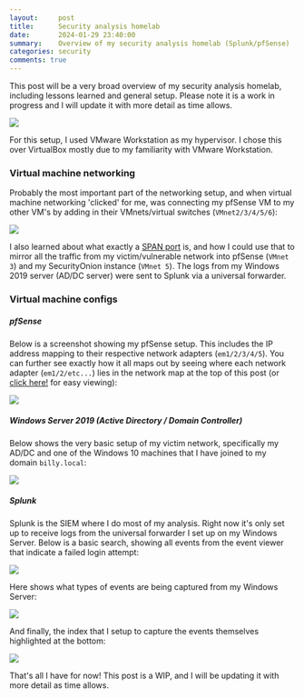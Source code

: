 ```yaml
---
layout:     post
title:      Security analysis homelab
date:       2024-01-29 23:40:00
summary:    Overview of my security analysis homelab (Splunk/pfSense)
categories: security
comments: true
---
```

This post will be a very broad overview of my security analysis homelab, including lessons learned and general setup. Please note it is a work in progress and I will update it with more detail as time allows.

![](https://www.bgigurtsis.com/pictures/posts/homelab/NetworkMap.png)

For this setup, I used VMware Workstation as my hypervisor. I chose this over VirtualBox mostly due to my familiarity with VMware Workstation.

### Virtual machine networking

Probably the most important part of the networking setup, and when virtual machine networking 'clicked' for me, was connecting my pfSense VM to my other VM's by adding in their VMnets/virtual switches (`VMnet2/3/4/5/6`):

![](https://www.bgigurtsis.com/pictures/posts/homelab/PfAdapters.jpg)

I also learned about what exactly a [SPAN port](https://www.garlandtechnology.com/tap-vs-span) is, and how I could use that to mirror all the traffic from my victim/vulnerable network into pfSense (`VMnet 3`) and my SecurityOnion instance (`VMnet 5`). The logs from my Windows 2019 server (AD/DC server) were sent to Splunk via a universal forwarder.

### Virtual machine configs

##### pfSense

Below is a screenshot showing my pfSense setup. This includes the IP address mapping to their respective network adapters (`em1/2/3/4/5`). You can further see exactly how it all maps out by seeing where each network adapter (`em1/2/etc...`) lies in the network map at the top of this post (or [click here!](https://www.bgigurtsis.com/pictures/posts/homelab/netpf.png) for easy viewing):

![](https://www.bgigurtsis.com/pictures/posts/homelab/pfsensesetup.PNG)

##### Windows Server 2019 (Active Directory / Domain Controller)

Below shows the very basic setup of my victim network, specifically my AD/DC and one of the Windows 10 machines that I have joined to my domain `billy.local`:

![](https://www.bgigurtsis.com/pictures/posts/homelab/asd.JPG)

##### Splunk

Splunk is the SIEM where I do most of my analysis. Right now it's only set up to receive logs from the universal forwarder I set up on my Windows Server. Below is a basic search, showing all events from the event viewer that indicate a failed login attempt:

![](https://www.bgigurtsis.com/pictures/posts/homelab/splunk.PNG)

Here shows what types of events are being captured from my Windows Server:

![](https://www.bgigurtsis.com/pictures/posts/homelab/wineventlog.PNG)

And finally, the index that I setup to capture the events themselves highlighted at the bottom:

![](https://www.bgigurtsis.com/pictures/posts/homelab/indexes.PNG)  

That's all I have for now! This post is a WIP, and I will be updating it with more detail as time allows.
